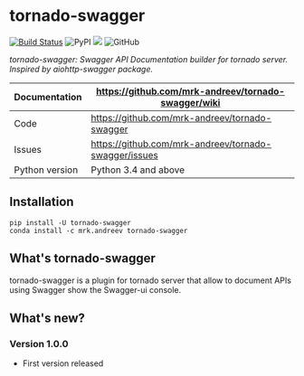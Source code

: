 tornado-swagger
===============

[![Build Status](https://travis-ci.org/mrk-andreev/tornado-swagger.svg?branch=master)](https://travis-ci.org/mrk-andreev/tornado-swagger)
![PyPI](https://img.shields.io/pypi/v/tornado-swagger.svg)
![](https://anaconda.org/mrk.andreev/tornado-swagger/badges/version.svg)
![GitHub](https://img.shields.io/github/license/mrk-andreev/tornado-swagger.svg)

*tornado-swagger: Swagger API Documentation builder for tornado server. Inspired by aiohttp-swagger package.*

Documentation |  https://github.com/mrk-andreev/tornado-swagger/wiki
------------- | -------------------------------------------------
Code | https://github.com/mrk-andreev/tornado-swagger
Issues | https://github.com/mrk-andreev/tornado-swagger/issues
Python version | Python 3.4 and above

Installation
----------------------

    pip install -U tornado-swagger
    conda install -c mrk.andreev tornado-swagger 


What's tornado-swagger
----------------------

tornado-swagger is a plugin for tornado server that allow to document APIs using Swagger show the Swagger-ui console.

What's new?
-----------

### Version 1.0.0

- First version released
